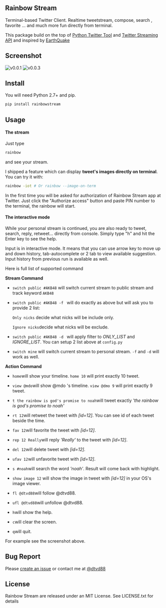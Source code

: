 ## Rainbow Stream
Terminal-based Twitter Client. 
Realtime tweetstream, compose, search , favorite ... and much more fun directly from terminal.

This package build on the top of [Python Twitter Tool](http://mike.verdone.ca/twitter/) and [Twitter Streaming API](https://dev.twitter.com/docs/api/streaming) and inspired by [EarthQuake](https://github.com/jugyo/earthquake)

## Screenshot
![v0.0.1](https://raw.githubusercontent.com/DTVD/rainbowstream/master/screenshot/RainbowStream.png)
![v0.0.3](https://raw.githubusercontent.com/DTVD/rainbowstream/master/screenshot/RainbowStreamIOT.png)

## Install
You will need Python 2.7+ and pip.

```bash
pip install rainbowstream
```

## Usage
#### The stream
Just type
```bash
rainbow
```
and see your stream.

I shipped a feature which can display **tweet's images directly on terminal**.
You can try it with:
```bash
rainbow -iot # Or rainbow --image-on-term
```

In the first time you will be asked for authorization of Rainbow Stream app at Twitter.
Just click the "Authorize access" button and paste PIN number to the terminal, the rainbow will start.

#### The interactive mode
While your personal stream is continued, you are also ready to tweet, search, reply, retweet... directly from console.
Simply type "h" and hit the Enter key to see the help.

Input is in interactive mode. It means that you can use arrow key to move up and down history, tab-autocomplete or 2 tab to view available suggestion. Input history from previous run is available as well.

Here is full list of supported command

__Stream Command__
* ```switch public #AKB48``` will switch current stream to public stream and track keyword ```AKB48```

* ```switch public #AKB48 -f ``` will do exactly as above but will ask you to provide 2 list:

    ```Only nicks``` decide what nicks will be include only.

    ```Ignore nicks```decide what nicks will be exclude.

* ```switch public #AKB48 -d ``` will apply filter to *ONLY_LIST* and *IGNORE_LIST*.
You can setup 2 list above at ```config.py```

* ```switch mine``` will switch current stream to personal stream. ```-f``` and ```-d``` will work as well.

__Action Command__

* ```home```will show your timeline. ```home 10``` will print exactly 10 tweet.

* ```view @mdo```will show @mdo 's timeline. ```view @dmo 9``` will print exactly 9 tweet.

* ```t the rainbow is god's promise to noah```will tweet exactly *'the rainbow is god's promise to noah'*

* ```rt 12```will retweet the tweet with *[id=12]*. You can see id of each tweet beside the time.

* ```fav 12```will favorite the tweet with *[id=12]*.

* ```rep 12 Really```will reply *'Really'* to the tweet with *[id=12]*.

* ```del 12```will delete tweet with *[id=12]*.

* ```ufav 12```will unfavorite tweet with *[id=12]*.

* ```s #noah```will search the word *'noah'*. Result will come back with highlight.

* ```show image 12``` will show the image in tweet with *[id=12]* in your OS's image viewer.

* ```fl @dtvd88```will follow @dtvd88.

* ```ufl @dtvd88```will unfollow @dtvd88.

* ```h```will show the help.

* ```c```will clear the screen.

* ```q```will quit.

For example see the screenshot above.

## Bug Report
Please [create an issue](https://github.com/DTVD/rainbowstream/issues/new) 
or contact me at [@dtvd88](https://twitter.com/dtvd88)

## License
Rainbow Stream are released under an MIT License. See LICENSE.txt for details
